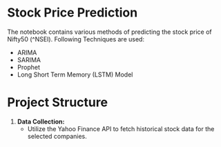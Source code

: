 # Stock Price Prediction

The notebook contains various methods of predicting the stock price of Nifty50 (^NSEI).
Following Techniques are used:
- ARIMA
- SARIMA
- Prophet
- Long Short Term Memory (LSTM) Model


# Project Structure

1. **Data Collection:**
   - Utilize the Yahoo Finance API to fetch historical stock data for the selected companies.
  

